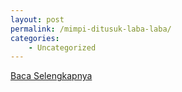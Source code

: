 ```yaml
---
layout: post
permalink: /mimpi-ditusuk-laba-laba/
categories:
    - Uncategorized
---
```


[Baca Selengkapnya](/07)